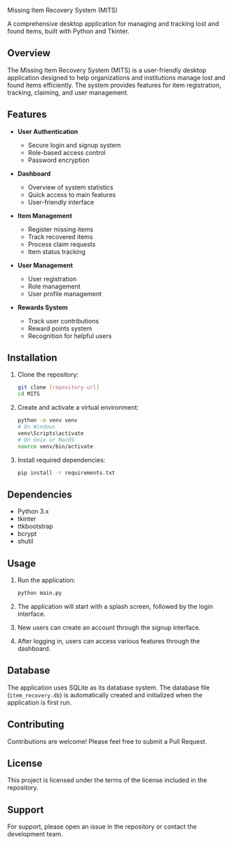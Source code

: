 Missing Item Recovery System (MITS)

A comprehensive desktop application for managing and tracking lost and found items, built with Python and Tkinter.

## Overview

The Missing Item Recovery System (MITS) is a user-friendly desktop application designed to help organizations and institutions manage lost and found items efficiently. The system provides features for item registration, tracking, claiming, and user management.

## Features

- **User Authentication**
  - Secure login and signup system
  - Role-based access control
  - Password encryption

- **Dashboard**
  - Overview of system statistics
  - Quick access to main features
  - User-friendly interface

- **Item Management**
  - Register missing items
  - Track recovered items
  - Process claim requests
  - Item status tracking

- **User Management**
  - User registration
  - Role management
  - User profile management

- **Rewards System**
  - Track user contributions
  - Reward points system
  - Recognition for helpful users

## Installation

1. Clone the repository:
   ```bash
   git clone [repository-url]
   cd MITS
   ```

2. Create and activate a virtual environment:
   ```bash
   python -m venv venv
   # On Windows
   venv\Scripts\activate
   # On Unix or MacOS
   source venv/bin/activate
   ```

3. Install required dependencies:
   ```bash
   pip install -r requirements.txt
   ```

## Dependencies

- Python 3.x
- tkinter
- ttkbootstrap
- bcrypt
- shutil

## Usage

1. Run the application:
   ```bash
   python main.py
   ```

2. The application will start with a splash screen, followed by the login interface.

3. New users can create an account through the signup interface.

4. After logging in, users can access various features through the dashboard.

## Database

The application uses SQLite as its database system. The database file (`item_recovery.db`) is automatically created and initialized when the application is first run.

## Contributing

Contributions are welcome! Please feel free to submit a Pull Request.

## License

This project is licensed under the terms of the license included in the repository.

## Support

For support, please open an issue in the repository or contact the development team.
